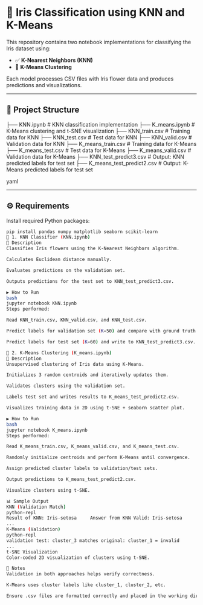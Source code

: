 # 🌸 Iris Classification using KNN and K-Means

This repository contains two notebook implementations for classifying the Iris dataset using:
- ✅ **K-Nearest Neighbors (KNN)**
- 🔁 **K-Means Clustering**

Each model processes CSV files with Iris flower data and produces predictions and visualizations.

---

## 📁 Project Structure

├── KNN.ipynb # KNN classification implementation
├── K_means.ipynb # K-Means clustering and t-SNE visualization
├── KNN_train.csv # Training data for KNN
├── KNN_test.csv # Test data for KNN
├── KNN_valid.csv # Validation data for KNN
├── K_means_train.csv # Training data for K-Means
├── K_means_test.csv # Test data for K-Means
├── K_means_valid.csv # Validation data for K-Means
├── KNN_test_predict3.csv # Output: KNN predicted labels for test set
├── K_means_test_predict2.csv # Output: K-Means predicted labels for test set

yaml

---

## ⚙️ Requirements

Install required Python packages:

```bash
pip install pandas numpy matplotlib seaborn scikit-learn
🧠 1. KNN Classifier (KNN.ipynb)
📌 Description
Classifies Iris flowers using the K-Nearest Neighbors algorithm.

Calculates Euclidean distance manually.

Evaluates predictions on the validation set.

Outputs predictions for the test set to KNN_test_predict3.csv.

▶️ How to Run
bash
jupyter notebook KNN.ipynb
Steps performed:

Read KNN_train.csv, KNN_valid.csv, and KNN_test.csv.

Predict labels for validation set (K=50) and compare with ground truth.

Predict labels for test set (K=60) and write to KNN_test_predict3.csv.

🔁 2. K-Means Clustering (K_means.ipynb)
📌 Description
Unsupervised clustering of Iris data using K-Means.

Initializes 3 random centroids and iteratively updates them.

Validates clusters using the validation set.

Labels test set and writes results to K_means_test_predict2.csv.

Visualizes training data in 2D using t-SNE + seaborn scatter plot.

▶️ How to Run
bash
jupyter notebook K_means.ipynb
Steps performed:

Read K_means_train.csv, K_means_valid.csv, and K_means_test.csv.

Randomly initialize centroids and perform K-Means until convergence.

Assign predicted cluster labels to validation/test sets.

Output predictions to K_means_test_predict2.csv.

Visualize clusters using t-SNE.

📊 Sample Output
KNN (Validation Match)
python-repl
Result of KNN: Iris-setosa     Answer from KNN Valid: Iris-setosa
...
K-Means (Validation)
python-repl
validation test: cluster_3 matches original: cluster_1 = invalid
...
t-SNE Visualization
Color-coded 2D visualization of clusters using t-SNE.

📌 Notes
Validation in both approaches helps verify correctness.

K-Means uses cluster labels like cluster_1, cluster_2, etc.

Ensure .csv files are formatted correctly and placed in the working directory.

